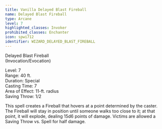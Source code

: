 ```yaml
---
title: Vanilla Delayed Blast Fireball
name: Delayed Blast Fireball
type: Arcane
level: 7
highlighted_classes: Invoker
prohibited_classes: Enchanter
icon: spwi712
identifier: WIZARD_DELAYED_BLAST_FIREBALL
---
```

Delayed Blast Fireball  
(Invocation/Evocation)  
  
Level: 7  
Range: 40 ft.  
Duration: Special  
Casting Time: 7  
Area of Effect: 11-ft. radius  
Saving Throw: 1/2  
  
This spell creates a Fireball that hovers at a point determined by the caster. The Fireball will stay in position until someone walks too close to it; at that point, it will explode, dealing 15d6 points of damage. Victims are allowed a Saving Throw vs. Spell for half damage.  
